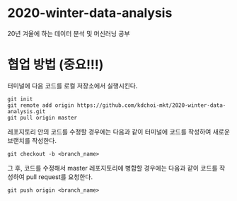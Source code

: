 # 2020-winter-data-analysis
20년 겨울에 하는 데이터 분석 및 머신러닝 공부

# 협업 방법 (중요!!!)
터미널에 다음 코드를 로컬 저장소에서 실행시킨다.
```
git init
git remote add origin https://github.com/kdchoi-mkt/2020-winter-data-analysis.git
git pull origin master
```

레포지토리 안의 코드를 수정할 경우에는 다음과 같이 터미널에 코드를 작성하여 새로운 브랜치를 작성한다.
```
git checkout -b <branch_name>
```
그 후, 코드를 수정해서 master 레포지토리에 병합할 경우에는 다음과 같이 코드를 작성하여 pull request를 요청한다.
```
git push origin <branch_name>
```
